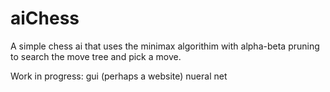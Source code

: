 # aiChess
A simple chess ai that uses the minimax algorithim with alpha-beta pruning to search the move tree and pick a move.

Work in progress:
gui (perhaps a website)
nueral net
